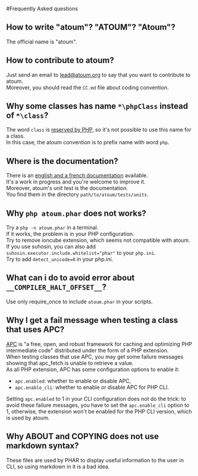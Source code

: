 #Frequently Asked questions

## How to write "atoum"? "ATOUM"? "Atoum"?
The official name is "atoum".

## How to contribute to atoum?
Just send an email to lead@atoum.org to say that you want to contribute to atoum.  
Moreover, you should read the `CC.md` file about coding convention. 

## Why some classes has name `*\phpClass` instead of `*\class`?  
The word `class` is [reserved by PHP](http://www.php.net/manual/en/reserved.keywords.php), so it's not possible to use this name for a class.  
In this case, the atoum convention is to prefix name with word `php`.

## Where is the documentation?
There is an [english and a french documentation](http://docs.atoum.org/) available.  
It's a work in progress and you're welcome to improve it.   
Moreover, atoum's unit test is the documentation.  
You find them in the directory `path/to/atoum/tests/units`.

## Why `php atoum.phar` does not works?
Try a `php -n atoum.phar` in a terminal.  
If it works, the problem is in your PHP configuration.  
Try to remove ioncube extension, which seems not compatible with atoum.  
If you use suhosin, you can also add `suhosin.executor.include.whitelist="phar"` to your `php.ini`.  
Try to add `detect_unicode=0` in your php.ini.

## What can i do to avoid error about `__COMPILER_HALT_OFFSET__`?
Use only require_once to include `atoum.phar` in your scripts.

## Why I get a fail message when testing a class that uses APC?
[APC](http://php.net/apc.configuration) is "a free, open, and robust framework for caching and optimizing PHP intermediate code" distributed under the form of a PHP extension.  
When testing classes that use APC, you may get some failure messages showing that apc_fetch is unable to retrieve a value.  
As all PHP extension, APC has some configuration options to enable it:

* `apc.enabled`: whether to enable or disable APC,
* `apc.enable_cli`: whether to enable or disable APC for PHP CLI.

Setting `apc.enabled` to 1 in your CLI configuration does not do the trick: to avoid these failure messages, you have to set the `apc.enable_cli` option to 1, otherwise, the extension won't be enabled for the PHP CLI version, which is used by atoum.

## Why ABOUT and COPYING does not use markdown syntax?
These files are used by PHAR to display useful information to the user in CLI, so using markdown in it is a bad idea.
